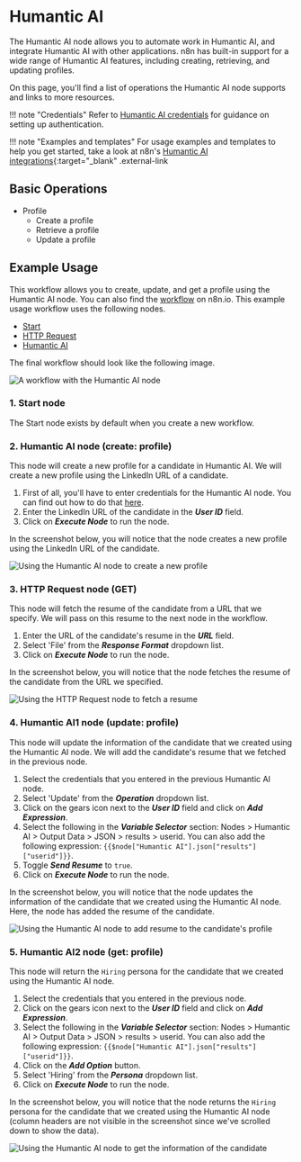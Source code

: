 # Humantic AI

The Humantic AI node allows you to automate work in Humantic AI, and integrate Humantic AI with other applications. n8n has built-in support for a wide range of Humantic AI features, including creating, retrieving, and updating profiles. 

On this page, you'll find a list of operations the Humantic AI node supports and links to more resources.

!!! note "Credentials"
    Refer to [Humantic AI credentials](https://docs.n8n.io/integrations/builtin/credentials/humanticai/) for guidance on setting up authentication. 

!!! note "Examples and templates"
    For usage examples and templates to help you get started, take a look at n8n's [Humantic AI integrations](https://n8n.io/integrations/humanticai/){:target="_blank" .external-link


## Basic Operations

* Profile
    * Create a profile
    * Retrieve a profile
    * Update a profile

## Example Usage

This workflow allows you to create, update, and get a profile using the Humantic AI node. You can also find the [workflow](https://n8n.io/workflows/784) on n8n.io. This example usage workflow uses the following nodes.
- [Start](/integrations/builtin/core-nodes/n8n-nodes-base.start/)
- [HTTP Request](/integrations/builtin/core-nodes/n8n-nodes-base.httprequest/)
- [Humantic AI]()

The final workflow should look like the following image.

![A workflow with the Humantic AI node](/_images/integrations/builtin/app-nodes/humanticai/workflow.png)

### 1. Start node

The Start node exists by default when you create a new workflow.

### 2. Humantic AI node (create: profile)

This node will create a new profile for a candidate in Humantic AI. We will create a new profile using the LinkedIn URL of a candidate.

1. First of all, you'll have to enter credentials for the Humantic AI node. You can find out how to do that [here](/integrations/builtin/credentials/humanticai/).
2. Enter the LinkedIn URL of the candidate in the ***User ID*** field.
3. Click on ***Execute Node*** to run the node.

In the screenshot below, you will notice that the node creates a new profile using the LinkedIn URL of the candidate.

![Using the Humantic AI node to create a new profile](/_images/integrations/builtin/app-nodes/humanticai/humanticai_node.png)

### 3. HTTP Request node (GET)

This node will fetch the resume of the candidate from a URL that we specify. We will pass on this resume to the next node in the workflow.

1. Enter the URL of the candidate's resume in the ***URL*** field.
2. Select 'File' from the ***Response Format*** dropdown list.
3. Click on ***Execute Node*** to run the node.

In the screenshot below, you will notice that the node fetches the resume of the candidate from the URL we specified.

![Using the HTTP Request node to fetch a resume](/_images/integrations/builtin/app-nodes/humanticai/httprequest_node.png)

### 4. Humantic AI1 node (update: profile)

This node will update the information of the candidate that we created using the Humantic AI node. We will add the candidate's resume that we fetched in the previous node.


1. Select the credentials that you entered in the previous Humantic AI node.
2. Select 'Update' from the ***Operation*** dropdown list.
3. Click on the gears icon next to the ***User ID*** field and click on ***Add Expression***.
4. Select the following in the ***Variable Selector*** section: Nodes > Humantic AI > Output Data > JSON > results > userid. You can also add the following expression: `{{$node["Humantic AI"].json["results"]["userid"]}}`.
5. Toggle ***Send Resume*** to `true`.
6. Click on ***Execute Node*** to run the node.


In the screenshot below, you will notice that the node updates the information of the candidate that we created using the Humantic AI node. Here, the node has added the resume of the candidate.

![Using the Humantic AI node to add resume to the candidate's profile](/_images/integrations/builtin/app-nodes/humanticai/humanticai1_node.png)

### 5. Humantic AI2 node (get: profile)

This node will return the `Hiring` persona for the candidate that we created using the Humantic AI node.

1. Select the credentials that you entered in the previous node.
2. Click on the gears icon next to the ***User ID*** field and click on ***Add Expression***.
3. Select the following in the ***Variable Selector*** section: Nodes > Humantic AI > Output Data > JSON > results > userid. You can also add the following expression: `{{$node["Humantic AI"].json["results"]["userid"]}}`.
4. Click on the ***Add Option*** button.
5. Select 'Hiring' from the ***Persona*** dropdown list.
6. Click on ***Execute Node*** to run the node.

In the screenshot below, you will notice that the node returns the `Hiring` persona for the candidate that we created using the Humantic AI node (column headers are not visible in the screenshot since we've scrolled down to show the data).

![Using the Humantic AI node to get the information of the candidate](/_images/integrations/builtin/app-nodes/humanticai/humanticai2_node.png)
